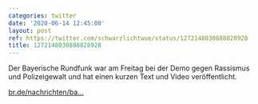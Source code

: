 ```yaml
---
categories: twitter
date: '2020-06-14 12:45:00'
layout: post
ref: https://twitter.com/schwarzlichtwue/status/1272148030888828928
title: 1272148030888828928
---
```

Der Bayerische Rundfunk war am Freitag bei der Demo gegen Rassismus und Polizeigewalt und hat einen kurzen Text und Video veröffentlicht.



[br.de/nachrichten/ba…](https://www.br.de/nachrichten/bayern/wuerzburg-solidaritaetskundgebung-fuer-afroamerikaner-george-floyd,S1ikTPs)